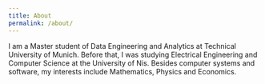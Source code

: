 ```yaml
---
title: About
permalink: /about/
---
```


I am a Master student of Data Engineering and Analytics at Technical University of Munich. Before that, I was studying Electrical Engineering and Computer Science at the University of Nis. Besides computer systems and software, my interests include Mathematics, Physics and Economics.